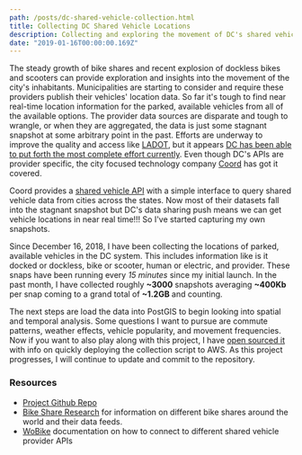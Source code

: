 ```yaml
---
path: /posts/dc-shared-vehicle-collection.html
title: Collecting DC Shared Vehicle Locations
description: Collecting and exploring the movement of DC's shared vehicles with docked and dockless bike and scooter locations.
date: "2019-01-16T00:00:00.169Z"
---
```


The steady growth of bike shares and recent explosion of dockless bikes and scooters can provide exploration and insights into the movement of the city's inhabitants. Municipalities are starting to consider and require these providers publish their vehicles' location data. So far it's tough to find near real-time location information for the parked, available vehicles from all of the available options. The provider data sources are disparate and tough to wrangle, or when they are aggregated, the data is just some stagnant snapshot at some arbitrary point in the past. Efforts are underway to improve the quality and access like [LADOT](http://www.govtech.com/fs/lime-and-spin-to-share-detailed-use-data-with-ladot.html), but it appears [DC has been able to put forth the most complete effort currently](https://ddot.dc.gov/page/dockless-api).  Even though DC's APIs are provider specific, the city focused technology company [Coord](https://coord.co/company) has got it covered.

Coord provides a [shared vehicle API](https://coord.co/quickstart/sv) with a simple interface to query shared vehicle data from cities across the states. Now most of their datasets fall into the stagnant snapshot but DC's data sharing push means we can get vehicle locations in near real time!!! So I've started capturing my own snapshots.

Since December 16, 2018, I have been collecting the locations of parked, available vehicles in the DC system.  This includes information like is it docked or dockless, bike or scooter, human or electric, and provider.  These snaps have been running every _15 minutes_ since my initial launch. In the past month, I have collected roughly **~3000** snapshots averaging **~400Kb** per snap coming to a grand total of **~1.2GB** and counting.

The next steps are load the data into PostGIS to begin looking into spatial and temporal analysis.  Some questions I want to pursue are commute patterns, weather effects, vehicle popularity, and movement frequencies.  Now if you want to also play along with this project, I have [open sourced it](https://github.com/apburnes/shared-vehicle-views) with info on quickly deploying the collection script to AWS. As this project progresses, I will continue to update and commit to the repository.

### Resources
- [Project Github Repo](https://github.com/apburnes/shared-vehicle-views)
- [Bike Share Research](https://bikeshare-research.org/) for information on different bike shares around the world and their data feeds.
- [WoBike](https://github.com/ubahnverleih/WoBike) documentation on how to connect to different shared vehicle provider APIs

